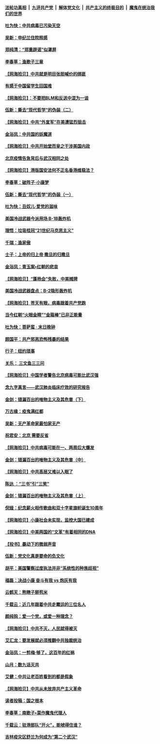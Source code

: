 ####  [法轮功真相](../../../../basic/blob/master/README.md?t=06280631) &nbsp;|&nbsp; [九评共产党](../../../../9ping.md/blob/master/README.md?t=06280631) &nbsp;|&nbsp; [解体党文化](../../../../jtdwh.md/blob/master/README.md?t=06280631)  &nbsp;|&nbsp; [共产主义的终极目的](../../../../gczydzjmd.md/blob/master/README.md?t=06280631) &nbsp;|&nbsp; [魔鬼在统治我们的世界](../../../../mgztzwmdsj.md/blob/master/README.md?t=06280631) 

#### [吐为快：中共病毒已污染天空](../pages/nsc993/n12215786.md?t=06280631) 

#### [吴新：申纪兰住院照感](../pages/nsc993/n12215730.md?t=06280631) 

#### [郑纯清：“郑重辟谣”似罩屏](../pages/nsc993/n12215700.md?t=06280631) 

#### [李春草：渔歌子三章](../pages/nsc993/n12215653.md?t=06280631) 

#### [【网海拾贝】中共就是明目张胆喊价的绑匪](../pages/nsc993/n12215381.md?t=06280631) 

#### [有感于中国留学生回国难](../pages/nsc993/n12212960.md?t=06280631) 

#### [【网海拾贝】：不要把BLM和反送中混为一谈](../pages/nsc993/n12213076.md?t=06280631) 

#### [伍新：撕去“现代哲学”的伪装（二）](../pages/nsc993/n12211310.md?t=06280631) 

#### [【网海拾贝】中共“外宣军”在美遭猛烈狙击](../pages/nsc993/n12211190.md?t=06280631) 

#### [金浴凤：中共国的妖魔道](../pages/nsc993/n12208163.md?t=06280631) 

#### [【网海拾贝】中共开始堂而皇之干涉美国内政](../pages/nsc993/n12205646.md?t=06280631) 

#### [北京疫情告急背后与武汉相同之处](../pages/nsc993/n12201610.md?t=06280631) 

#### [【网海拾贝】港版国安法何不正名香港维稳法？](../pages/nsc993/n12203675.md?t=06280631) 

#### [李春草：破阵子·小康梦](../pages/nsc993/n12202996.md?t=06280631) 

#### [伍新：撕去“现代哲学”的伪装（一）](../pages/nsc993/n12202666.md?t=06280631) 

#### [吐为快：丑奴儿·爱党的滋味](../pages/nsc993/n12202630.md?t=06280631) 

#### [美国冷战武器今派用场 B-1B轰炸机](../pages/nsc993/n12202368.md?t=06280631) 

#### [理悟：垃圾桂冠“21世纪马克思主义”](../pages/nsc993/n12201220.md?t=06280631) 

#### [千瑞：渔家傲](../pages/nsc993/n12201174.md?t=06280631) 

#### [士子：上帝的归上帝 撒旦的归撒旦](../pages/nsc993/n12199902.md?t=06280631) 

#### [金浴凤：青玉案•红朝的悲哀](../pages/nsc993/n12199650.md?t=06280631) 

#### [【网海拾贝】“蓬杨会”失败，中美摊牌](../pages/nsc993/n12199598.md?t=06280631) 

#### [美国冷战武器盘点：B-2隐形轰炸机](../pages/nsc993/n12199226.md?t=06280631) 

#### [【网海拾贝】苍天有眼，病毒跟着共产党跑](../pages/nsc993/n12197648.md?t=06280631) 

#### [当今红朝“火眼金睛”“金箍棒”已非正能量](../pages/nsc993/n12196834.md?t=06280631) 

#### [吐为快：菩萨蛮 · 末日晚钟](../pages/nsc993/n12196689.md?t=06280631) 

#### [顾国平：共产邪恶恐怖残暴的结果](../pages/nsc993/n12195238.md?t=06280631) 

#### [行子：纽约琐事](../pages/nsc993/n12194752.md?t=06280631) 

#### [关乐： 三文鱼三三问](../pages/nsc993/n12194626.md?t=06280631) 

#### [【网海拾贝】中国学者警告北京病毒可能比武汉强](../pages/nsc993/n12193964.md?t=06280631) 

#### [念九字真言——武汉肺炎临床疗效的研究报告](../pages/nsc993/n12190804.md?t=06280631) 

#### [金剑：错漏百出的唯物主义及其危害（下）](../pages/nsc993/n12191909.md?t=06280631) 

#### [万古缘：疫鬼满红都](../pages/nsc993/n12191847.md?t=06280631) 

#### [吴新：无产革命家最怕家无产](../pages/nsc993/n12191806.md?t=06280631) 

#### [祝君安：北京 需要反省](../pages/nsc993/n12191766.md?t=06280631) 

#### [【网海拾贝】中共病毒可能在一、两周后大爆发](../pages/nsc993/n12190517.md?t=06280631) 

#### [金剑：错漏百出的唯物主义及其危害（中）](../pages/nsc993/n12188778.md?t=06280631) 

#### [【网海拾贝】中共高层又难以入眠了](../pages/nsc993/n12188425.md?t=06280631) 

#### [陈达 ：“三书”引“三笑”](../pages/nsc993/n12187929.md?t=06280631) 

#### [金剑：错漏百出的唯物主义及其危害（上）](../pages/nsc993/n12186502.md?t=06280631) 

#### [倪娅：纪念薪火相传歌曲和双十字星旗帜诞生10周年](../pages/nsc993/n12186439.md?t=06280631) 

#### [【网海拾贝】小康社会未实现，监控大国已建成](../pages/nsc993/n12185468.md?t=06280631) 

#### [【网海拾贝】中美两国的“文革”有着相同的DNA](../pages/nsc993/n12184487.md?t=06280631) 

#### [【投书】暴动下的微弱声音](../pages/nsc993/n12183493.md?t=06280631) 

#### [伍新：党文化真是要命的负文化](../pages/nsc993/n12182742.md?t=06280631) 

#### [胡平：美国警察过度执法并非“系统性的种族歧视”](../pages/nsc993/n12182713.md?t=06280631) 

#### [福磊：决战小康 奋斗有我 vs 炮灰有我](../pages/nsc993/n12182693.md?t=06280631) 

#### [云鹤天：熊瞎子掰苞米](../pages/nsc993/n12182680.md?t=06280631) 

#### [千载云：近几年跟着中共走霉运的三位名人](../pages/nsc993/n12182649.md?t=06280631) 

#### [颜纯钩：爱一个党，或爱一种理念？](../pages/nsc993/n12182640.md?t=06280631) 

#### [【网海拾贝】中共不灭，人民就得被灭](../pages/nsc993/n12180698.md?t=06280631) 

#### [艾汇龙：要发展就必须推翻中共独裁统治](../pages/nsc993/n12180647.md?t=06280631) 

#### [金浴凤：一剪梅·够了，这百年的红祸](../pages/nsc993/n12180002.md?t=06280631) 

#### [山月：数九话灭共](../pages/nsc993/n12179940.md?t=06280631) 

#### [艾健：中共让老百姓看到的都是假象](../pages/nsc993/n12179778.md?t=06280631) 

#### [【网海拾贝】中共从未放弃共产主义革命](../pages/nsc993/n12176687.md?t=06280631) 

#### [读者投稿：国之根本](../pages/nsc993/n12176662.md?t=06280631) 

#### [李春草：南歌子•莫作魔鬼代理人](../pages/nsc993/n12176610.md?t=06280631) 

#### [千载云：驻港部队“开火”，能唬得住谁？](../pages/nsc993/n12176028.md?t=06280631) 

#### [吉林疫灾区舒兰为何成为“第二个武汉”](../pages/nsc993/n12172816.md?t=06280631) 

